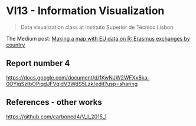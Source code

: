 # VI13 - Information Visualization
> Data visualization class at Instituto Superior de Técnico Lisbon.

The Medium post: [Making a map with EU data on R: Erasmus exchanges by country
](https://medium.com/@jules.beley/making-a-map-with-eu-data-on-r-erasmus-exchanges-by-country-3f5734dcd4ff)

## Report number 4

https://docs.google.com/document/d/1KwNJW2WFXx8ka-0OYigSztbOPiqdJFVqldV3WdS5Lzk/edit?usp=sharing

## References - other works
https://github.com/carboned4/V_I_2015_1